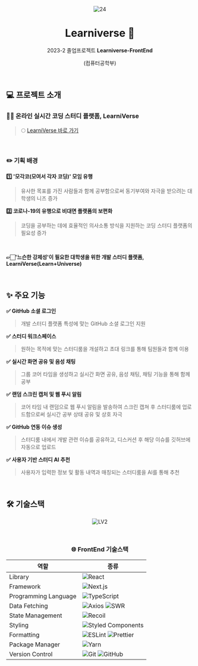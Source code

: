 <div align="center">

![24](https://github.com/Team-Learniverse/Learniverse-FrontEnd/assets/73213437/260d625e-ef7a-4322-a137-1dc99baf47e8)

# Learniverse 💫

2023-2 졸업프로젝트 **Learniverse-FrontEnd**

(컴퓨터공학부)

</div>

<br />

<h2> 💻 프로젝트 소개 </h2>

<h3> 👩‍💻 온라인 실시간 코딩 스터디 플랫폼, LearniVerse </h3>

> 🌕 [LearniVerse 바로 가기](https://learniverse-front-end.vercel.app/)

<br />

<h3> ✏️ 기획 배경 </h3>

**1️⃣ '모각코(모여서 각자 코딩)' 모임 유행**

> 유사한 목표를 가진 사람들과 함께 공부함으로써 동기부여와 자극을 받으려는 대학생의 니즈 증가

**2️⃣ 코로나-19의 유행으로 비대면 플랫폼의 보편화**

> 코딩을 공부하는 데에 효율적인 의사소통 방식을 지원하는 코딩 스터디 플랫폼의 필요성 증가

<br />

**👉🏻'느슨한 강제성'이 필요한 대학생을 위한 개발 스터디 플랫폼, LearniVerse(Learn+Universe)**

<br />

<h2> ✨ 주요 기능 </h2>

**✅ GitHub 소셜 로그인**

> 개발 스터디 플랫폼 특성에 맞는 GitHub 소셜 로그인 지원

**✅ 스터디 워크스페이스**

> 원하는 목적에 맞는 스터디룸을 개설하고 초대 링크를 통해 팀원들과 함께 이용

**✅ 실시간 화면 공유 및 음성 채팅**

> 그룹 코어 타임을 생성하고 실시간 화면 공유, 음성 채팅, 채팅 기능을 통해 함께 공부

**✅ 랜덤 스크린 캡처 및 웹 푸시 알림**

> 코어 타임 내 랜덤으로 웹 푸시 알림을 발송하여 스크린 캡쳐 후 스터디룸에 업로드함으로써 실시간 공부 상태 공유 및 상호 자극

**✅ GitHub 연동 이슈 생성**

> 스터디룸 내에서 개발 관련 이슈를 공유하고, 디스커션 후 해당 이슈를 깃허브에 자동으로 업로드

**✅ 사용자 기반 스터디 AI 추천**

> 사용자가 입력한 정보 및 활동 내역과 매칭되는 스터디룸을 AI를 통해 추천

<br />

<h2> 🛠 기술스택 </h2>

<div align="center"> 

![LV2](https://github.com/Team-Learniverse/Learniverse-FrontEnd/assets/73213437/7196dbf6-e075-47f9-b6d0-c49156a087c0)

<br />

<h3> 🌐 FrontEnd 기술스택 </h3>

| 역할                 | 종류                                                                                                                                                                                                              |
| -------------------- | ----------------------------------------------------------------------------------------------------------------------------------------------------------------------------------------------------------------- |
| Library              | ![React](https://img.shields.io/badge/React-61DAFB?style=for-the-badge&logo=React&logoColor=black)                                                                                                                |
| Framework            | ![Next.js](https://img.shields.io/badge/Next.js-000000?style=for-the-badge&logo=Next.js&logoColor=ffffff)                                                                                                         |
| Programming Language | ![TypeScript](https://img.shields.io/badge/TypeScript-3178C6.svg?style=for-the-badge&logo=TypeScript&logoColor=white)                                                                                             |
| Data Fetching        | ![Axios](https://img.shields.io/badge/Axios-5A29E4?style=for-the-badge&logo=Axios&logoColor=white) ![SWR](https://img.shields.io/badge/swr-ffffff?style=for-the-badge&logo=SWR&logoColor=000000)                  |
| State Management     | ![Recoil](https://img.shields.io/badge/Recoil-3578E5?style=for-the-badge&logo=recoil&logoColor=white)                                                                                                             |
| Styling              | ![Styled Components](https://img.shields.io/badge/styled--components-DB7093?style=for-the-badge&logo=styled-components&logoColor=white)                                                                           |
| Formatting           | ![ESLint](https://img.shields.io/badge/ESLint-4B3263?style=for-the-badge&logo=eslint&logoColor=white) ![Prettier](https://img.shields.io/badge/Prettier-F7B93E?style=for-the-badge&logo=prettier&logoColor=white) |
| Package Manager      | ![Yarn](https://img.shields.io/badge/Yarn-2C8EBB?style=for-the-badge&logo=yarn&logoColor=white)                                                                                                                   |
| Version Control      | ![Git](https://img.shields.io/badge/git-%23F05033.svg?style=for-the-badge&logo=git&logoColor=white) ![GitHub](https://img.shields.io/badge/github-%23121011.svg?style=for-the-badge&logo=github&logoColor=white)  |

</div>

<br />
